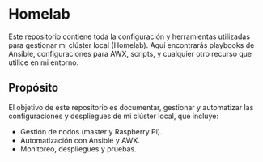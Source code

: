 # Homelab

Este repositorio contiene toda la configuración y herramientas utilizadas para gestionar mi clúster local (Homelab). Aquí encontrarás playbooks de Ansible, configuraciones para AWX, scripts, y cualquier otro recurso que utilice en mi entorno.

## Propósito
El objetivo de este repositorio es documentar, gestionar y automatizar las configuraciones y despliegues de mi clúster local, que incluye:
- Gestión de nodos (master y Raspberry Pi).
- Automatización con Ansible y AWX.
- Monitoreo, despliegues y pruebas.
